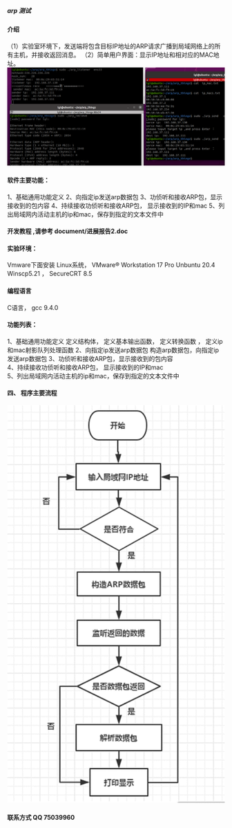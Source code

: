 #####  arp 测试 

#### 介绍
（1）实验室环境下，发送端将包含目标IP地址的ARP请求广播到局域网络上的所有主机，并接收返回消息。
（2）简单用户界面：显示IP地址和相对应的MAC地址。
![输入图片说明](document/send-recv.png)

#### 软件主要功能：
1、基础通用功能定义
2、向指定ip发送arp数据包
3、功侦听和接收ARP包，显示接收到的包内容
4、持续接收功侦听和接收ARP包， 显示接收到的IP和mac
5、列出局域网内活动主机的ip和mac，保存到指定的文本文件中

#### 开发教程  ,请参考  document/进展报告2.doc

####  实验环境：

Vmware下面安装 Linux系统，
VMware® Workstation 17 Pro
Unbuntu 20.4  
Winscp5.21 ，
SecureCRT 8.5
#### 编程语言
C语言， gcc 9.4.0

#### 功能列表：
	
1、基础通用功能定义	定义结构体，
定义基本输出函数，
定义转换函数 ，
定义ip和mac射影队列处理函数 
2、向指定ip发送arp数据包	构造arp数据包，向指定ip发送arp数据包
3、功侦听和接收ARP包，显示接收到的包内容	
4、持续接收功侦听和接收ARP包， 显示接收到的IP和mac	
5、列出局域网内活动主机的ip和mac，保存到指定的文本文件中	
	

#### 四、	程序主要流程
 
![输入图片说明](document/process.png)


#### 联系方式 QQ  75039960
 
